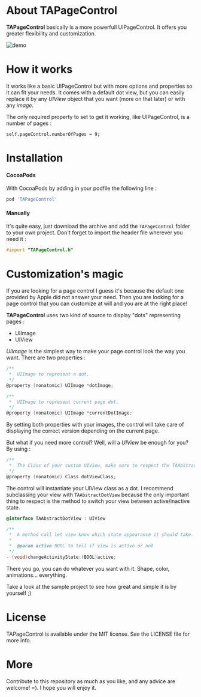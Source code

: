 About TAPageControl
===
<strong>TAPageControl</strong> basically is a more powerfull UIPageControl.
It offers you greater flexibility and customization.

![demo](https://dl.dropboxusercontent.com/u/20482310/TAPageControl.gif)


How it works
===

It works like a basic UIPageControl but with more options and properties so it can fit your needs.
It comes with a default dot view, but you can easily replace it by any <em>UIView</em> object that you want (more on that later) or with any <em>image</em>.

The only required property to set to get it working, like UIPageControl, is a number of pages :
```objc
self.pageControl.numberOfPages = 9;
```

Installation
===

#### CocoaPods

With CocoaPods by adding in your podfile the following line :

```ruby
pod 'TAPageControl'
```

#### Manually

It's quite easy, just download the archive and add the <code>TAPageControl</code> folder to your own project.
Don't forget to import the header file wherever you need it :

``` objective-c
#import "TAPageControl.h"
```

Customization's magic
===

If you are looking for a page control I guess it's because the default one provided by Apple did not answer your need. Then you are looking for a page control that you can customize at will and you are at the right place!

<strong>TAPageControl</strong> uses two kind of source to display "dots" representing pages :
<ul>
<li>UIImage</li>
<li>UIView</li>
</ul>

<em>UIImage</em> is the simplest way to make your page control look the way you want. There are two properties :
``` objective-c
/**
 *  UIImage to represent a dot.
 */
@property (nonatomic) UIImage *dotImage;

/**
 *  UIImage to represent current page dot.
 */
@property (nonatomic) UIImage *currentDotImage;
```

By setting both properties with your images, the control will take care of displaying the correct version depending on the current page.


But what if you need more control? Well, will a <em>UIView</em> be enough for you?
By using :
``` objective-c
/**
 *  The Class of your custom UIView, make sure to respect the TAAbstractDotView class.
 */
@property (nonatomic) Class dotViewClass;
```
The control will instantiate your UIView class as a dot. 
I recommend subclassing your view with <code>TAAbstractDotView</code> because the only important thing to respect is the method to switch your view between active/inactive state.
``` objective-c
@interface TAAbstractDotView : UIView

/**
 *  A method call let view know which state appearance it should take. Active meaning it's current page. Inactive not the current page.
 *
 *  @param active BOOL to tell if view is active or not
 */
- (void)changeActivityState:(BOOL)active;
```
There you go, you can do whatever you want with it. Shape, color, animations... everything.


Take a look at the sample project to see how great and simple it is by yourself ;)


License
===

TAPageControl is available under the MIT license. See the LICENSE file for more info.

More
===

Contribute to this repository as much as you like, and any advice are welcome! =). I hope you will enjoy it.
